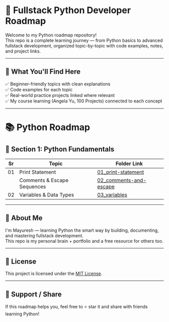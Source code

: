 # 🐍 Fullstack Python Developer Roadmap

Welcome to my Python roadmap repository!  
This repo is a complete learning journey — from Python basics to advanced fullstack development, organized topic-by-topic with code examples, notes, and project links.

---

## 🚀 What You'll Find Here

✅ Beginner-friendly topics with clean explanations  
✅ Code examples for each topic  
✅ Real-world practice projects linked where relevant  
✅ My course learning (Angela Yu, 100 Projects) connected to each concept

---

# 📚 Python Roadmap

## 🔰 Section 1: Python Fundamentals

| Sr | Topic                        | Folder Link                                       |
|----|------------------------------|---------------------------------------------------|
| 01 | Print Statement              | [01_print-statement](./01_print-statement)        |
|    | Comments & Escape Sequences  | [02_comments-and-escape](./02_comments-and-escape)|
| 02 | Variables & Data Types       | [03_variables](./03_variables)                    |

---

## 💼 About Me

I'm Mayuresh — learning Python the smart way by building, documenting, and mastering fullstack development.  
This repo is my personal brain + portfolio and a free resource for others too.

---

## 🪪 License

This project is licensed under the [MIT License](LICENSE).

---

## 🌟 Support / Share

If this roadmap helps you, feel free to ⭐ star it and share with friends learning Python!


